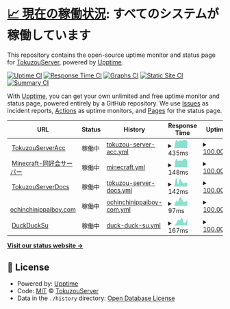 # [📈 現在の稼働状況](https://status.tokuzouserver.net): <!--live status--> **すべてのシステムが稼働しています**

This repository contains the open-source uptime monitor and status page for [TokuzouServer](https://tokuzouserver.com/), powered by [Upptime](https://github.com/upptime/upptime).

[![Uptime CI](https://github.com/TokuzouServer/status-page/workflows/Uptime%20CI/badge.svg)](https://github.com/TokuzouServer/status-page/actions?query=workflow%3A%22Uptime+CI%22)
[![Response Time CI](https://github.com/TokuzouServer/status-page/workflows/Response%20Time%20CI/badge.svg)](https://github.com/TokuzouServer/status-page/actions?query=workflow%3A%22Response+Time+CI%22)
[![Graphs CI](https://github.com/TokuzouServer/status-page/workflows/Graphs%20CI/badge.svg)](https://github.com/TokuzouServer/status-page/actions?query=workflow%3A%22Graphs+CI%22)
[![Static Site CI](https://github.com/TokuzouServer/status-page/workflows/Static%20Site%20CI/badge.svg)](https://github.com/TokuzouServer/status-page/actions?query=workflow%3A%22Static+Site+CI%22)
[![Summary CI](https://github.com/TokuzouServer/status-page/workflows/Summary%20CI/badge.svg)](https://github.com/TokuzouServer/status-page/actions?query=workflow%3A%22Summary+CI%22)

With [Upptime](https://upptime.js.org), you can get your own unlimited and free uptime monitor and status page, powered entirely by a GitHub repository. We use [Issues](https://github.com/TokuzouServer/status-page/issues) as incident reports, [Actions](https://github.com/TokuzouServer/status-page/actions) as uptime monitors, and [Pages](https://status.tokuzouserver.net) for the status page.

<!--start: status pages-->
<!-- This summary is generated by Upptime (https://github.com/upptime/upptime) -->
<!-- Do not edit this manually, your changes will be overwritten -->
<!-- prettier-ignore -->
| URL | Status | History | Response Time | Uptime |
| --- | ------ | ------- | ------------- | ------ |
| <img alt="" src="https://favicons.githubusercontent.com/acc.tokuzouserver.net" height="13"> [TokuzouServerAcc](https://acc.tokuzouserver.net) | 稼働中 | [tokuzou-server-acc.yml](https://github.com/TokuzouServer/status-page/commits/HEAD/history/tokuzou-server-acc.yml) | <details><summary><img alt="Response time graph" src="./graphs/tokuzou-server-acc/response-time-week.png" height="20"> 435ms</summary><br><a href="https://status.tokuzouserver.net/history/tokuzou-server-acc"><img alt="Response time 421" src="https://img.shields.io/endpoint?url=https%3A%2F%2Fraw.githubusercontent.com%2FTokuzouServer%2Fstatus-page%2FHEAD%2Fapi%2Ftokuzou-server-acc%2Fresponse-time.json"></a><br><a href="https://status.tokuzouserver.net/history/tokuzou-server-acc"><img alt="24-hour response time 504" src="https://img.shields.io/endpoint?url=https%3A%2F%2Fraw.githubusercontent.com%2FTokuzouServer%2Fstatus-page%2FHEAD%2Fapi%2Ftokuzou-server-acc%2Fresponse-time-day.json"></a><br><a href="https://status.tokuzouserver.net/history/tokuzou-server-acc"><img alt="7-day response time 435" src="https://img.shields.io/endpoint?url=https%3A%2F%2Fraw.githubusercontent.com%2FTokuzouServer%2Fstatus-page%2FHEAD%2Fapi%2Ftokuzou-server-acc%2Fresponse-time-week.json"></a><br><a href="https://status.tokuzouserver.net/history/tokuzou-server-acc"><img alt="30-day response time 421" src="https://img.shields.io/endpoint?url=https%3A%2F%2Fraw.githubusercontent.com%2FTokuzouServer%2Fstatus-page%2FHEAD%2Fapi%2Ftokuzou-server-acc%2Fresponse-time-month.json"></a><br><a href="https://status.tokuzouserver.net/history/tokuzou-server-acc"><img alt="1-year response time 421" src="https://img.shields.io/endpoint?url=https%3A%2F%2Fraw.githubusercontent.com%2FTokuzouServer%2Fstatus-page%2FHEAD%2Fapi%2Ftokuzou-server-acc%2Fresponse-time-year.json"></a></details> | <details><summary><a href="https://status.tokuzouserver.net/history/tokuzou-server-acc">100.00%</a></summary><a href="https://status.tokuzouserver.net/history/tokuzou-server-acc"><img alt="All-time uptime 100.00%" src="https://img.shields.io/endpoint?url=https%3A%2F%2Fraw.githubusercontent.com%2FTokuzouServer%2Fstatus-page%2FHEAD%2Fapi%2Ftokuzou-server-acc%2Fuptime.json"></a><br><a href="https://status.tokuzouserver.net/history/tokuzou-server-acc"><img alt="24-hour uptime 100.00%" src="https://img.shields.io/endpoint?url=https%3A%2F%2Fraw.githubusercontent.com%2FTokuzouServer%2Fstatus-page%2FHEAD%2Fapi%2Ftokuzou-server-acc%2Fuptime-day.json"></a><br><a href="https://status.tokuzouserver.net/history/tokuzou-server-acc"><img alt="7-day uptime 100.00%" src="https://img.shields.io/endpoint?url=https%3A%2F%2Fraw.githubusercontent.com%2FTokuzouServer%2Fstatus-page%2FHEAD%2Fapi%2Ftokuzou-server-acc%2Fuptime-week.json"></a><br><a href="https://status.tokuzouserver.net/history/tokuzou-server-acc"><img alt="30-day uptime 100.00%" src="https://img.shields.io/endpoint?url=https%3A%2F%2Fraw.githubusercontent.com%2FTokuzouServer%2Fstatus-page%2FHEAD%2Fapi%2Ftokuzou-server-acc%2Fuptime-month.json"></a><br><a href="https://status.tokuzouserver.net/history/tokuzou-server-acc"><img alt="1-year uptime 100.00%" src="https://img.shields.io/endpoint?url=https%3A%2F%2Fraw.githubusercontent.com%2FTokuzouServer%2Fstatus-page%2FHEAD%2Fapi%2Ftokuzou-server-acc%2Fuptime-year.json"></a></details>
| <img alt="" src="https://favicons.githubusercontent.com/null" height="13"> [Minecraft-同好会サーバー](doukoukai.tokuzouserver.net) | 稼働中 | [minecraft.yml](https://github.com/TokuzouServer/status-page/commits/HEAD/history/minecraft.yml) | <details><summary><img alt="Response time graph" src="./graphs/minecraft/response-time-week.png" height="20"> 148ms</summary><br><a href="https://status.tokuzouserver.net/history/minecraft"><img alt="Response time 143" src="https://img.shields.io/endpoint?url=https%3A%2F%2Fraw.githubusercontent.com%2FTokuzouServer%2Fstatus-page%2FHEAD%2Fapi%2Fminecraft%2Fresponse-time.json"></a><br><a href="https://status.tokuzouserver.net/history/minecraft"><img alt="24-hour response time 171" src="https://img.shields.io/endpoint?url=https%3A%2F%2Fraw.githubusercontent.com%2FTokuzouServer%2Fstatus-page%2FHEAD%2Fapi%2Fminecraft%2Fresponse-time-day.json"></a><br><a href="https://status.tokuzouserver.net/history/minecraft"><img alt="7-day response time 148" src="https://img.shields.io/endpoint?url=https%3A%2F%2Fraw.githubusercontent.com%2FTokuzouServer%2Fstatus-page%2FHEAD%2Fapi%2Fminecraft%2Fresponse-time-week.json"></a><br><a href="https://status.tokuzouserver.net/history/minecraft"><img alt="30-day response time 143" src="https://img.shields.io/endpoint?url=https%3A%2F%2Fraw.githubusercontent.com%2FTokuzouServer%2Fstatus-page%2FHEAD%2Fapi%2Fminecraft%2Fresponse-time-month.json"></a><br><a href="https://status.tokuzouserver.net/history/minecraft"><img alt="1-year response time 143" src="https://img.shields.io/endpoint?url=https%3A%2F%2Fraw.githubusercontent.com%2FTokuzouServer%2Fstatus-page%2FHEAD%2Fapi%2Fminecraft%2Fresponse-time-year.json"></a></details> | <details><summary><a href="https://status.tokuzouserver.net/history/minecraft">100.00%</a></summary><a href="https://status.tokuzouserver.net/history/minecraft"><img alt="All-time uptime 100.00%" src="https://img.shields.io/endpoint?url=https%3A%2F%2Fraw.githubusercontent.com%2FTokuzouServer%2Fstatus-page%2FHEAD%2Fapi%2Fminecraft%2Fuptime.json"></a><br><a href="https://status.tokuzouserver.net/history/minecraft"><img alt="24-hour uptime 100.00%" src="https://img.shields.io/endpoint?url=https%3A%2F%2Fraw.githubusercontent.com%2FTokuzouServer%2Fstatus-page%2FHEAD%2Fapi%2Fminecraft%2Fuptime-day.json"></a><br><a href="https://status.tokuzouserver.net/history/minecraft"><img alt="7-day uptime 100.00%" src="https://img.shields.io/endpoint?url=https%3A%2F%2Fraw.githubusercontent.com%2FTokuzouServer%2Fstatus-page%2FHEAD%2Fapi%2Fminecraft%2Fuptime-week.json"></a><br><a href="https://status.tokuzouserver.net/history/minecraft"><img alt="30-day uptime 100.00%" src="https://img.shields.io/endpoint?url=https%3A%2F%2Fraw.githubusercontent.com%2FTokuzouServer%2Fstatus-page%2FHEAD%2Fapi%2Fminecraft%2Fuptime-month.json"></a><br><a href="https://status.tokuzouserver.net/history/minecraft"><img alt="1-year uptime 100.00%" src="https://img.shields.io/endpoint?url=https%3A%2F%2Fraw.githubusercontent.com%2FTokuzouServer%2Fstatus-page%2FHEAD%2Fapi%2Fminecraft%2Fuptime-year.json"></a></details>
| <img alt="" src="https://favicons.githubusercontent.com/docs.tokuzouserver.net" height="13"> [TokuzouServerDocs](https://docs.tokuzouserver.net/) | 稼働中 | [tokuzou-server-docs.yml](https://github.com/TokuzouServer/status-page/commits/HEAD/history/tokuzou-server-docs.yml) | <details><summary><img alt="Response time graph" src="./graphs/tokuzou-server-docs/response-time-week.png" height="20"> 142ms</summary><br><a href="https://status.tokuzouserver.net/history/tokuzou-server-docs"><img alt="Response time 132" src="https://img.shields.io/endpoint?url=https%3A%2F%2Fraw.githubusercontent.com%2FTokuzouServer%2Fstatus-page%2FHEAD%2Fapi%2Ftokuzou-server-docs%2Fresponse-time.json"></a><br><a href="https://status.tokuzouserver.net/history/tokuzou-server-docs"><img alt="24-hour response time 126" src="https://img.shields.io/endpoint?url=https%3A%2F%2Fraw.githubusercontent.com%2FTokuzouServer%2Fstatus-page%2FHEAD%2Fapi%2Ftokuzou-server-docs%2Fresponse-time-day.json"></a><br><a href="https://status.tokuzouserver.net/history/tokuzou-server-docs"><img alt="7-day response time 142" src="https://img.shields.io/endpoint?url=https%3A%2F%2Fraw.githubusercontent.com%2FTokuzouServer%2Fstatus-page%2FHEAD%2Fapi%2Ftokuzou-server-docs%2Fresponse-time-week.json"></a><br><a href="https://status.tokuzouserver.net/history/tokuzou-server-docs"><img alt="30-day response time 132" src="https://img.shields.io/endpoint?url=https%3A%2F%2Fraw.githubusercontent.com%2FTokuzouServer%2Fstatus-page%2FHEAD%2Fapi%2Ftokuzou-server-docs%2Fresponse-time-month.json"></a><br><a href="https://status.tokuzouserver.net/history/tokuzou-server-docs"><img alt="1-year response time 132" src="https://img.shields.io/endpoint?url=https%3A%2F%2Fraw.githubusercontent.com%2FTokuzouServer%2Fstatus-page%2FHEAD%2Fapi%2Ftokuzou-server-docs%2Fresponse-time-year.json"></a></details> | <details><summary><a href="https://status.tokuzouserver.net/history/tokuzou-server-docs">100.00%</a></summary><a href="https://status.tokuzouserver.net/history/tokuzou-server-docs"><img alt="All-time uptime 100.00%" src="https://img.shields.io/endpoint?url=https%3A%2F%2Fraw.githubusercontent.com%2FTokuzouServer%2Fstatus-page%2FHEAD%2Fapi%2Ftokuzou-server-docs%2Fuptime.json"></a><br><a href="https://status.tokuzouserver.net/history/tokuzou-server-docs"><img alt="24-hour uptime 100.00%" src="https://img.shields.io/endpoint?url=https%3A%2F%2Fraw.githubusercontent.com%2FTokuzouServer%2Fstatus-page%2FHEAD%2Fapi%2Ftokuzou-server-docs%2Fuptime-day.json"></a><br><a href="https://status.tokuzouserver.net/history/tokuzou-server-docs"><img alt="7-day uptime 100.00%" src="https://img.shields.io/endpoint?url=https%3A%2F%2Fraw.githubusercontent.com%2FTokuzouServer%2Fstatus-page%2FHEAD%2Fapi%2Ftokuzou-server-docs%2Fuptime-week.json"></a><br><a href="https://status.tokuzouserver.net/history/tokuzou-server-docs"><img alt="30-day uptime 100.00%" src="https://img.shields.io/endpoint?url=https%3A%2F%2Fraw.githubusercontent.com%2FTokuzouServer%2Fstatus-page%2FHEAD%2Fapi%2Ftokuzou-server-docs%2Fuptime-month.json"></a><br><a href="https://status.tokuzouserver.net/history/tokuzou-server-docs"><img alt="1-year uptime 100.00%" src="https://img.shields.io/endpoint?url=https%3A%2F%2Fraw.githubusercontent.com%2FTokuzouServer%2Fstatus-page%2FHEAD%2Fapi%2Ftokuzou-server-docs%2Fuptime-year.json"></a></details>
| <img alt="" src="https://favicons.githubusercontent.com/ochinchinippaiboy.com" height="13"> [ochinchinippaiboy.com](https://ochinchinippaiboy.com/) | 稼働中 | [ochinchinippaiboy-com.yml](https://github.com/TokuzouServer/status-page/commits/HEAD/history/ochinchinippaiboy-com.yml) | <details><summary><img alt="Response time graph" src="./graphs/ochinchinippaiboy-com/response-time-week.png" height="20"> 97ms</summary><br><a href="https://status.tokuzouserver.net/history/ochinchinippaiboy-com"><img alt="Response time 101" src="https://img.shields.io/endpoint?url=https%3A%2F%2Fraw.githubusercontent.com%2FTokuzouServer%2Fstatus-page%2FHEAD%2Fapi%2Fochinchinippaiboy-com%2Fresponse-time.json"></a><br><a href="https://status.tokuzouserver.net/history/ochinchinippaiboy-com"><img alt="24-hour response time 86" src="https://img.shields.io/endpoint?url=https%3A%2F%2Fraw.githubusercontent.com%2FTokuzouServer%2Fstatus-page%2FHEAD%2Fapi%2Fochinchinippaiboy-com%2Fresponse-time-day.json"></a><br><a href="https://status.tokuzouserver.net/history/ochinchinippaiboy-com"><img alt="7-day response time 97" src="https://img.shields.io/endpoint?url=https%3A%2F%2Fraw.githubusercontent.com%2FTokuzouServer%2Fstatus-page%2FHEAD%2Fapi%2Fochinchinippaiboy-com%2Fresponse-time-week.json"></a><br><a href="https://status.tokuzouserver.net/history/ochinchinippaiboy-com"><img alt="30-day response time 101" src="https://img.shields.io/endpoint?url=https%3A%2F%2Fraw.githubusercontent.com%2FTokuzouServer%2Fstatus-page%2FHEAD%2Fapi%2Fochinchinippaiboy-com%2Fresponse-time-month.json"></a><br><a href="https://status.tokuzouserver.net/history/ochinchinippaiboy-com"><img alt="1-year response time 101" src="https://img.shields.io/endpoint?url=https%3A%2F%2Fraw.githubusercontent.com%2FTokuzouServer%2Fstatus-page%2FHEAD%2Fapi%2Fochinchinippaiboy-com%2Fresponse-time-year.json"></a></details> | <details><summary><a href="https://status.tokuzouserver.net/history/ochinchinippaiboy-com">100.00%</a></summary><a href="https://status.tokuzouserver.net/history/ochinchinippaiboy-com"><img alt="All-time uptime 100.00%" src="https://img.shields.io/endpoint?url=https%3A%2F%2Fraw.githubusercontent.com%2FTokuzouServer%2Fstatus-page%2FHEAD%2Fapi%2Fochinchinippaiboy-com%2Fuptime.json"></a><br><a href="https://status.tokuzouserver.net/history/ochinchinippaiboy-com"><img alt="24-hour uptime 100.00%" src="https://img.shields.io/endpoint?url=https%3A%2F%2Fraw.githubusercontent.com%2FTokuzouServer%2Fstatus-page%2FHEAD%2Fapi%2Fochinchinippaiboy-com%2Fuptime-day.json"></a><br><a href="https://status.tokuzouserver.net/history/ochinchinippaiboy-com"><img alt="7-day uptime 100.00%" src="https://img.shields.io/endpoint?url=https%3A%2F%2Fraw.githubusercontent.com%2FTokuzouServer%2Fstatus-page%2FHEAD%2Fapi%2Fochinchinippaiboy-com%2Fuptime-week.json"></a><br><a href="https://status.tokuzouserver.net/history/ochinchinippaiboy-com"><img alt="30-day uptime 100.00%" src="https://img.shields.io/endpoint?url=https%3A%2F%2Fraw.githubusercontent.com%2FTokuzouServer%2Fstatus-page%2FHEAD%2Fapi%2Fochinchinippaiboy-com%2Fuptime-month.json"></a><br><a href="https://status.tokuzouserver.net/history/ochinchinippaiboy-com"><img alt="1-year uptime 100.00%" src="https://img.shields.io/endpoint?url=https%3A%2F%2Fraw.githubusercontent.com%2FTokuzouServer%2Fstatus-page%2FHEAD%2Fapi%2Fochinchinippaiboy-com%2Fuptime-year.json"></a></details>
| <img alt="" src="https://favicons.githubusercontent.com/duckducksu.co" height="13"> [DuckDuckSu](https://duckducksu.co/) | 稼働中 | [duck-duck-su.yml](https://github.com/TokuzouServer/status-page/commits/HEAD/history/duck-duck-su.yml) | <details><summary><img alt="Response time graph" src="./graphs/duck-duck-su/response-time-week.png" height="20"> 167ms</summary><br><a href="https://status.tokuzouserver.net/history/duck-duck-su"><img alt="Response time 164" src="https://img.shields.io/endpoint?url=https%3A%2F%2Fraw.githubusercontent.com%2FTokuzouServer%2Fstatus-page%2FHEAD%2Fapi%2Fduck-duck-su%2Fresponse-time.json"></a><br><a href="https://status.tokuzouserver.net/history/duck-duck-su"><img alt="24-hour response time 87" src="https://img.shields.io/endpoint?url=https%3A%2F%2Fraw.githubusercontent.com%2FTokuzouServer%2Fstatus-page%2FHEAD%2Fapi%2Fduck-duck-su%2Fresponse-time-day.json"></a><br><a href="https://status.tokuzouserver.net/history/duck-duck-su"><img alt="7-day response time 167" src="https://img.shields.io/endpoint?url=https%3A%2F%2Fraw.githubusercontent.com%2FTokuzouServer%2Fstatus-page%2FHEAD%2Fapi%2Fduck-duck-su%2Fresponse-time-week.json"></a><br><a href="https://status.tokuzouserver.net/history/duck-duck-su"><img alt="30-day response time 164" src="https://img.shields.io/endpoint?url=https%3A%2F%2Fraw.githubusercontent.com%2FTokuzouServer%2Fstatus-page%2FHEAD%2Fapi%2Fduck-duck-su%2Fresponse-time-month.json"></a><br><a href="https://status.tokuzouserver.net/history/duck-duck-su"><img alt="1-year response time 164" src="https://img.shields.io/endpoint?url=https%3A%2F%2Fraw.githubusercontent.com%2FTokuzouServer%2Fstatus-page%2FHEAD%2Fapi%2Fduck-duck-su%2Fresponse-time-year.json"></a></details> | <details><summary><a href="https://status.tokuzouserver.net/history/duck-duck-su">100.00%</a></summary><a href="https://status.tokuzouserver.net/history/duck-duck-su"><img alt="All-time uptime 100.00%" src="https://img.shields.io/endpoint?url=https%3A%2F%2Fraw.githubusercontent.com%2FTokuzouServer%2Fstatus-page%2FHEAD%2Fapi%2Fduck-duck-su%2Fuptime.json"></a><br><a href="https://status.tokuzouserver.net/history/duck-duck-su"><img alt="24-hour uptime 100.00%" src="https://img.shields.io/endpoint?url=https%3A%2F%2Fraw.githubusercontent.com%2FTokuzouServer%2Fstatus-page%2FHEAD%2Fapi%2Fduck-duck-su%2Fuptime-day.json"></a><br><a href="https://status.tokuzouserver.net/history/duck-duck-su"><img alt="7-day uptime 100.00%" src="https://img.shields.io/endpoint?url=https%3A%2F%2Fraw.githubusercontent.com%2FTokuzouServer%2Fstatus-page%2FHEAD%2Fapi%2Fduck-duck-su%2Fuptime-week.json"></a><br><a href="https://status.tokuzouserver.net/history/duck-duck-su"><img alt="30-day uptime 100.00%" src="https://img.shields.io/endpoint?url=https%3A%2F%2Fraw.githubusercontent.com%2FTokuzouServer%2Fstatus-page%2FHEAD%2Fapi%2Fduck-duck-su%2Fuptime-month.json"></a><br><a href="https://status.tokuzouserver.net/history/duck-duck-su"><img alt="1-year uptime 100.00%" src="https://img.shields.io/endpoint?url=https%3A%2F%2Fraw.githubusercontent.com%2FTokuzouServer%2Fstatus-page%2FHEAD%2Fapi%2Fduck-duck-su%2Fuptime-year.json"></a></details>

<!--end: status pages-->

[**Visit our status website →**](https://status.tokuzouserver.net)

## 📄 License

- Powered by: [Upptime](https://github.com/upptime/upptime)
- Code: [MIT](./LICENSE) © [TokuzouServer](https://tokuzouserver.com/)
- Data in the `./history` directory: [Open Database License](https://opendatacommons.org/licenses/odbl/1-0/)
